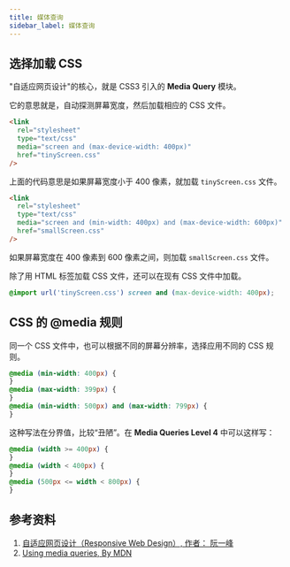 ```yaml
---
title: 媒体查询
sidebar_label: 媒体查询
---
```


## 选择加载 CSS

"自适应网页设计"的核心，就是 CSS3 引入的 **Media Query** 模块。

它的意思就是，自动探测屏幕宽度，然后加载相应的 CSS 文件。

```html
<link
  rel="stylesheet"
  type="text/css"
  media="screen and (max-device-width: 400px)"
  href="tinyScreen.css"
/>
```

上面的代码意思是如果屏幕宽度小于 400 像素，就加载 `tinyScreen.css` 文件。

```html
<link
  rel="stylesheet"
  type="text/css"
  media="screen and (min-width: 400px) and (max-device-width: 600px)"
  href="smallScreen.css"
/>
```

如果屏幕宽度在 400 像素到 600 像素之间，则加载 `smallScreen.css` 文件。

除了用 HTML 标签加载 CSS 文件，还可以在现有 CSS 文件中加载。

```css
@import url('tinyScreen.css') screen and (max-device-width: 400px);
```

## CSS 的 @media 规则

同一个 CSS 文件中，也可以根据不同的屏幕分辨率，选择应用不同的 CSS 规则。

```css
@media (min-width: 400px) {
}
@media (max-width: 399px) {
}
@media (min-width: 500px) and (max-width: 799px) {
}
```

这种写法在分界值，比较“丑陋”。在 **Media Queries Level 4** 中可以这样写：

```css
@media (width >= 400px) {
}
@media (width < 400px) {
}
@media (500px <= width < 800px) {
}
```

## 参考资料

1. [自适应网页设计（Responsive Web Design）, 作者： 阮一峰](http://www.ruanyifeng.com/blog/2012/05/responsive_web_design.html)
2. [Using media queries, By MDN](https://developer.mozilla.org/en-US/docs/Web/CSS/Media_Queries/Using_media_queries#Syntax)
